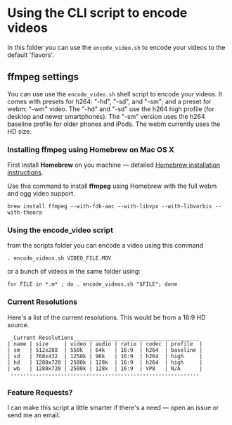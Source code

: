 # Using the CLI script to encode videos
In this folder you can use the `encode_video.sh` to encode your videos to the default 'flavors'. 

## ffmpeg settings 
You can use use the `encode_video.sh` shell script to encode your videos. It comes with presets for h264: "-hd", "-sd", and "-sm"; and a preset for webm: "-wm" video. The "-hd" and "-sd" use the h264 high profile (for desktop and newer smartphones). The "-sm" version uses the h264 baseline profile for older phones and iPods. The webm currently uses the HD size.

### Installing ffmpeg using Homebrew on Mac OS X

First install __Homebrew__ on you machine — detailed [Homebrew installation instructions](http://brew.sh/).

Use this command to install __ffmpeg__ using Homebrew with the full webm and ogg video support.
 
	brew install ffmpeg --with-fdk-aac --with-libvpx --with-libvorbis --with-theora  

### Using the encode_video script
from the scripts folder you can encode a video using this command  

	. encode_videos.sh VIDEO_FILE.MOV
  
or a bunch of videos in the same folder using:  

	for FILE in *.m* ; do . encode_videos.sh "$FILE"; done

### Current Resolutions

Here's a list of the current resolutions. This would be from a 16:9 HD source.  

	 _Current Resolutions________________________________________
	| name | size     | video | audio | ratio | codec | profile  |
	| sm   | 512x288  | 550k  | 64k   | 16:9  | h264  | baseline |
	| sd   | 768x432  | 1250k | 96k   | 16:9  | h264  | high     |
	| hd   | 1280x720 | 2500k | 128k  | 16:9  | h264  | high     |
	| wb   | 1280x720 | 2500k | 128k  | 16:9  | VP8   | N/A      |
	 ------------------------------------------------------------
	 
### Feature Requests?
I can make this script a little smarter if there's a need — open an issue or send me an email.